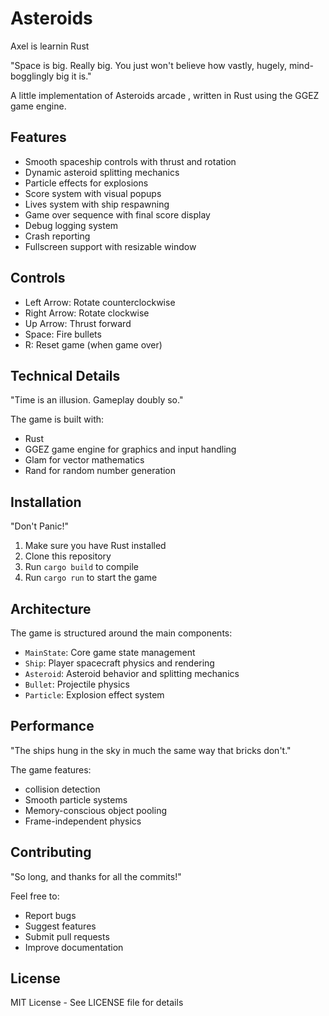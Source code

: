 # Asteroids 

Axel is learnin Rust

"Space is big. Really big. You just won't believe how vastly, hugely, mind-bogglingly big it is."

A little implementation of Asteroids arcade , written in Rust using the GGEZ game engine.

## Features

* Smooth spaceship controls with thrust and rotation
* Dynamic asteroid splitting mechanics
* Particle effects for explosions
* Score system with visual popups
* Lives system with ship respawning
* Game over sequence with final score display
* Debug logging system
* Crash reporting
* Fullscreen support with resizable window

## Controls

* Left Arrow: Rotate counterclockwise
* Right Arrow: Rotate clockwise
* Up Arrow: Thrust forward
* Space: Fire bullets
* R: Reset game (when game over)

## Technical Details

"Time is an illusion. Gameplay doubly so."

The game is built with:
- Rust 
- GGEZ game engine for graphics and input handling
- Glam for vector mathematics
- Rand for random number generation

## Installation

"Don't Panic!"

1. Make sure you have Rust installed
2. Clone this repository
3. Run `cargo build` to compile
4. Run `cargo run` to start the game

## Architecture

The game is structured around the main components:

* `MainState`: Core game state management
* `Ship`: Player spacecraft physics and rendering
* `Asteroid`: Asteroid behavior and splitting mechanics
* `Bullet`: Projectile physics
* `Particle`: Explosion effect system

## Performance

"The ships hung in the sky in much the same way that bricks don't."

The game features:
- collision detection
- Smooth particle systems
- Memory-conscious object pooling
- Frame-independent physics

## Contributing

"So long, and thanks for all the commits!"

Feel free to:
- Report bugs
- Suggest features
- Submit pull requests
- Improve documentation

## License

MIT License - See LICENSE file for details 
